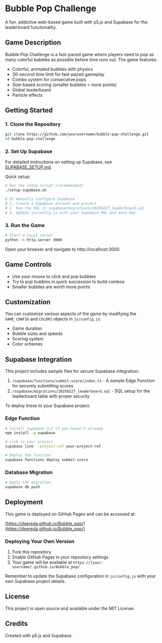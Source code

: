 # Bubble Pop Challenge

A fun, addictive web-based game built with p5.js and Supabase for the leaderboard functionality.

## Game Description

Bubble Pop Challenge is a fast-paced game where players need to pop as many colorful bubbles as possible before time runs out. The game features:

- Colorful, animated bubbles with physics
- 30-second time limit for fast-paced gameplay
- Combo system for consecutive pops
- Size-based scoring (smaller bubbles = more points)
- Global leaderboard
- Particle effects

## Getting Started

### 1. Clone the Repository

```bash
git clone https://github.com/yourusername/bubble-pop-challenge.git
cd bubble-pop-challenge
```

### 2. Set Up Supabase

For detailed instructions on setting up Supabase, see [SUPABASE_SETUP.md](SUPABASE_SETUP.md).

Quick setup:
```bash
# Run the setup script (recommended)
./setup-supabase.sh

# Or manually configure Supabase
# 1. Create a Supabase account and project
# 2. Run the SQL in supabase/migrations/20250227_leaderboard.sql
# 3. Update js/config.js with your Supabase URL and anon key
```

### 3. Run the Game

```bash
# Start a local server
python -m http.server 3000
```

Open your browser and navigate to http://localhost:3000

## Game Controls

- Use your mouse to click and pop bubbles
- Try to pop bubbles in quick succession to build combos
- Smaller bubbles are worth more points

## Customization

You can customize various aspects of the game by modifying the `GAME_CONFIG` and `COLORS` objects in `js/config.js`:

- Game duration
- Bubble sizes and speeds
- Scoring system
- Color schemes

## Supabase Integration

This project includes sample files for secure Supabase integration:

1. `/supabase/functions/submit-score/index.ts` - A sample Edge Function for securely submitting scores
2. `/supabase/migrations/20250227_leaderboard.sql` - SQL setup for the leaderboard table with proper security

To deploy these to your Supabase project:

### Edge Function
```bash
# Install Supabase CLI if you haven't already
npm install -g supabase

# Link to your project
supabase link --project-ref your-project-ref

# Deploy the function
supabase functions deploy submit-score
```

### Database Migration
```bash
# Apply the migration
supabase db push
```

## Deployment

This game is deployed on GitHub Pages and can be accessed at:

[https://dpereda.github.io/Bubble_pop/](https://dpereda.github.io/Bubble_pop/)

### Deploying Your Own Version

1. Fork this repository
2. Enable GitHub Pages in your repository settings
3. Your game will be available at `https://[your-username].github.io/Bubble_pop/`

Remember to update the Supabase configuration in `js/config.js` with your own Supabase project details.

## License

This project is open source and available under the MIT License.

## Credits

Created with p5.js and Supabase.
